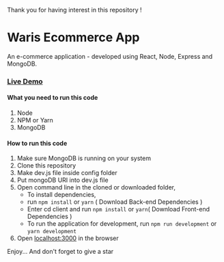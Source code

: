 Thank you for having interest in this repository !

# Waris Ecommerce App

An e-commerce application - developed using React, Node, Express and MongoDB.

### [Live Demo](http://localhost:5000/ "Waris Ecommerce App")

#### What you need to run this code

1. Node
2. NPM or Yarn
3. MongoDB

#### How to run this code

1. Make sure MongoDB is running on your system
2. Clone this repository
3. Make dev.js file inside config folder
4. Put mongoDB URI into dev.js file
5. Open command line in the cloned or downloaded folder,
   - To install dependencies,
   - run `npm install` or `yarn` ( Download Back-end Dependencies )
   - Enter cd client and run `npm install` or `yarn`( Download Front-end Dependencies )
   - To run the application for development, run `npm run development` or `yarn development`
6. Open [localhost:3000](http://localhost:3000/) in the browser

Enjoy...
And don't forget to give a star
